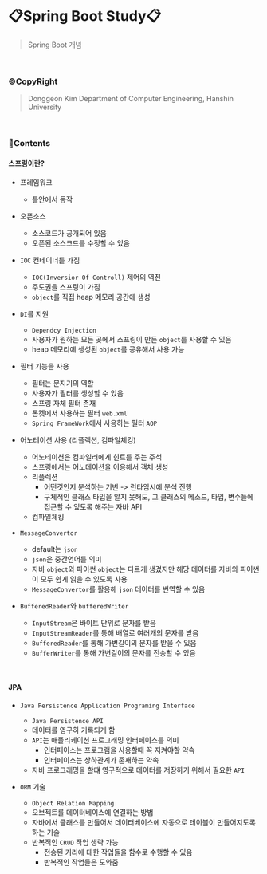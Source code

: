 # 📋Spring Boot Study📋

> Spring Boot 개념

<br>

### ©CopyRight

> Donggeon Kim
> Department of Computer Engineering, Hanshin University

<br>

### 📒Contents

#### 스프링이란?

- 프레임워크
    + 틀안에서 동작

- 오픈소스
    + 소스코드가 공개되어 있음
    + 오픈된 소스코드를 수정할 수 있음

- `IOC` 컨테이너를 가짐
    + `IOC(Inversior Of Controll)` 제어의 역전
    + 주도권을 스프링이 가짐
    + `object`를 직접 heap 메모리 공간에 생성

- `DI`를 지원
    + `Dependcy Injection`
    + 사용자가 원하는 모든 곳에서 스프링이 만든 `object`를 사용할 수 있음
    + heap 메모리에 생성된 `object`를 공유해서 사용 가능

- 필터 기능을 사용
    + 필터는 문지기의 역할
    + 사용자가 필터를 생성할 수 있음
    + 스프링 자체 필터 존재
    + 톰켓에서 사용하는 필터 `web.xml`
    + `Spring FrameWork`에서 사용하는 필터 `AOP`

- 어노테이션 사용 (리플렉션, 컴파일체킹)
    + 어노테이션은 컴파일러에게 힌트를 주는 주석
    + 스프링에서는 어노테이션을 이용해서 객체 생성
    + 리플렉션
        * 어떤것인지 분석하는 기번 -> 런타임시에 분석 진행
        * 구체적인 클래스 타입을 알지 못해도, 그 클래스의 메소드, 타입, 변수들에 접근할 수 있도록 해주는 자바 API
    + 컴파일체킹

- `MessageConvertor` 
    + default는 `json`
    + `json`은 중간언어를 의미
    + 자바 `object`와 파이썬 `object`는 다르게 생겼지만 해당 데이터를 자바와 파이썬이 모두 쉽게 읽을 수 있도록 사용
    + `MessageConvertor`를 활용해 `json` 데이터를 번역할 수 있음

- `BufferedReader`와 `bufferedWriter`
    + `InputStream`은 바이트 단위로 문자를 받음
    + `InputStreamReader`를 통해 배열로 여러개의 문자를 받음
    + `BufferedReader`를 통해 가변길이의 문자를 받을 수 있음
    + `BufferWriter`를 통해 가변길이의 문자를 전송할 수 있음

<br>

#### JPA

- `Java Persistence Application Programing Interface`
    + `Java Persistence API`
    + 데이터를 영구히 기록되게 함
    + `API`는 애플리케이션 프로그래밍 인터페이스를 의미
        * 인터페이스는 프로그램을 사용할때 꼭 지켜야할 약속
        * 인터페이스는 상하관계가 존재하는 약속
    + 자바 프로그래밍을 할떄 영구적으로 데이터를 저장하기 위해서 필요한 `API`

- `ORM` 기술
    + `Object Relation Mapping`
    + 오브젝트를 데이터베이스에 연결하는 방법
    + 자바에서 클래스를 만들어서 데이터베이스에 자동으로 테이블이 만들어지도록 하는 기술
    + 반복적인 `CRUD` 작업 생략 가능
        * 전송된 커리에 대한 작업들을 함수로 수행할 수 있음
        * 반복적인 작업들은 도와줌
